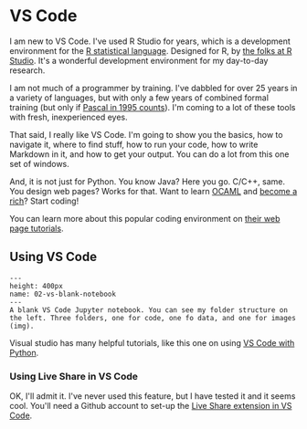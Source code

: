 # VS Code

I am new to VS Code. I've used R Studio for years, which is a development environment for the [R statistical language](https://www.r-project.org). Designed for R, by [the folks at R Studio](https://www.rstudio.com). It's a wonderful development environment for my day-to-day research.

I am not much of a programmer by training. I've dabbled for over 25 years in a variety of languages, but with only a few years of combined formal training (but only if [Pascal in 1995 counts](https://en.wikipedia.org/wiki/Pascal_(programming_language))). I'm coming to a lot of these tools with fresh, inexperienced eyes.

That said, I really like VS Code. I'm going to show you the basics, how to navigate it, where to find stuff, how to run your code, how to write Markdown in it, and how to get your output. You can do a lot from this one set of windows. 

And, it is not just for Python. You know Java? Here you go. C/C++, same. You design web pages? Works for that. Want to learn [OCAML](https://ocaml.org) and [become a rich](https://blog.janestreet.com)? Start coding!


You can learn more about this popular coding environment on [their web page tutorials](https://code.visualstudio.com/learn). 

## Using VS Code


```{figure} ../images/02-vs-blank-notebook.png
---
height: 400px
name: 02-vs-blank-notebook
---
A blank VS Code Jupyter notebook. You can see my folder structure on the left. Three folders, one for code, one fo data, and one for images (img). 
```

Visual studio has many helpful tutorials, like this one on using [VS Code with Python](https://code.visualstudio.com/docs/languages/python).


### Using Live Share in VS Code

OK, I'll admit it. I've never used this feature, but I have tested it and it seems cool. You'll need a Github account to set-up the [Live Share extension in VS Code](https://code.visualstudio.com/learn/collaboration/live-share). 